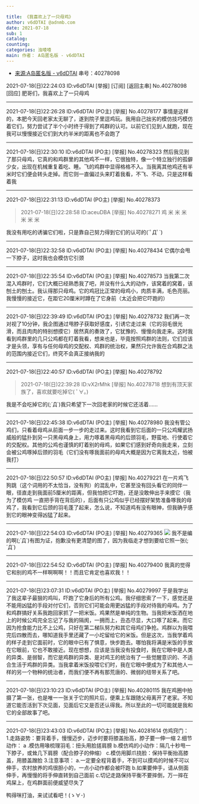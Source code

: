 ```yaml
---

title: 《我喜欢上了一只母鸡》
author: v6dDTAI @adnmb.com
date: 2021-07-18
sub: 1
catalog: 
counting: 
categories: 浊喳喳
main: 作者： A岛匿名版 - v6dDTAI
---
```


* [来源:A岛匿名版 - v6dDTAI](https://adnmb3.com/t/40278098) 串号：40278098

2021-07-18(日)22:24:03 ID:v6dDTAI [举报] [订阅] [返回主串] No.40278098 [回应]
肥哥们，我喜欢上了一只母鸡

---

2021-07-18(日)22:26:28 ID:v6dDTAI (PO主) [举报] No.40278177
事情是这样的，本肥今天回老家太无聊了，遂到院子里逗鸡玩。我用自己拙劣的模仿技巧模仿着它们，努力尝试了半个小时终于得到了鸡群的认可。以前它们见到人就跑，现在我可以慢慢接近它们到大约半米的距离也不会跑了

---

2021-07-18(日)22:30:10 ID:v6dDTAI (PO主) [举报] No.40278323
然后我见到了那只母鸡，它真的和鸡群里的其他鸡不一样，它很独特，像一个特立独行的孤僻少女，出现在机械重复着吃、睡。飞的鸡群中显得格格不入。当我离其他鸡还有半米时它们便会转头走掉。而它则一直偏过头来盯着我看，不飞、不动，只是这样看着我

---

2021-07-18(日)22:31:13 ID:v6dDTAI (PO主) [举报] No.40278373
>   2021-07-18(日)22:28:58 ID:aceuDBA [举报] No.40278271
    鸡 米 
       米
       米
       米 
       米
       米 

我没有用吃的诱骗它们啦，只是靠自己努力得到它们的认可的(´ﾟДﾟ`)

---

2021-07-18(日)22:32:58 ID:v6dDTAI (PO主) [举报] No.40278434
它偶尔会甩一下脖子，这时我也会模仿它引颈

---

2021-07-18(日)22:35:54 ID:v6dDTAI (PO主) [举报] No.40278573
当我第二次混入鸡群时，它们大概已经熟悉我了吧，并没有什么大的动作，该窝着的窝着，该刨土的刨土。我认得那只母鸡。它的鸡冠比正常的母鸡小，肉质丰满，毛色亮丽。我慢慢的接近它，在距它20厘米时蹲在了它身前（太近会把它吓跑的）

---

2021-07-18(日)22:39:49 ID:v6dDTAI (PO主) [举报] No.40278732
我们再一次对视了10分钟，我企图通过甩脖子获取好感度，引诱它走过来（它的羽毛很光滑，而且肉肉的特别想摸它）居然真的奏效了，它犹豫的、慢慢向我走来。这时我看到鸡群里的几只公鸡都在盯着我看，想来也是，毕竟按照鸡群的法则，它们应该才是头领，享有与任何母鸡的交配权、鸡群的统治权，果然只允许我在合鸡群之法的范围内接近它们，终究不会真正接纳我的

---

2021-07-18(日)22:40:57 ID:v6dDTAI (PO主) [举报] No.40278792
>2021-07-18(日)22:39:28 ID:vX2rMhk [举报] No.40278718
想到有顶天家族了，喜欢就要吃掉它( ﾟ∀。)

我是不会吃掉它的(;´Д`)我只希望下一次回老家的时候它还活着……

---

2021-07-18(日)22:45:38 ID:v6dDTAI (PO主) [举报] No.40278980
我没有管公鸡们，只看着母鸡从前面一步一步的走过来。这时我看到它后面的一只公鸡耀武扬威般的猛扑到另一只黑母鸡身上，用力啄着黑母鸡的后颈羽毛，野蛮地、行使着它的交配权。其他的公鸡也谨慎的盯着别的母鸡，如果它们感到好奇向我走来，立刻会被公鸡啄掉后颈的羽毛（它们没有啄我面前的母鸡大概是因为它离我太近，怕被我打）

---

2021-07-18(日)22:50:57 ID:v6dDTAI (PO主) [举报] No.40279221
在一片鸡飞狗跳（这个词用的不太恰当，没有狗）的混乱中，它甚至没有回头看它的同伴一眼，径直走到我面前5厘米的距离，但我怕把它吓跑，还是没敢伸出手来摸它（我为了模仿鸡 一直把手背在背后的），后面有只公鸡似乎已经摆好架势准备啄我的母鸡了，我看到它后颈的羽毛蓬了起来，怎么说，不知道鸡有没有眼神，但我确乎感到它的眼神变得凶猛了起来。

---

2021-07-18(日)22:54:03 ID:v6dDTAI (PO主) [举报] No.40279365
![](1.jpg)
我不是编的啊(;´Д\`)有图为证，抱歉没有更清楚的图了，因为我临走才想到要给它照一张(;´Д\`)

---

2021-07-18(日)22:54:52 ID:v6dDTAI (PO主) [举报] No.40279400
我真的觉得它和别的鸡不一样啊啊啊！！而且它肯定也喜欢我！！

---

2021-07-18(日)23:07:31 ID:v6dDTAI (PO主) [举报] No.40279997
于是我学出了我这辈子最狠的鸡叫，吓跑了它身后的所有公鸡。我仔细思索了一下，感觉还是不能用凶猛的手段对付它们，否则它们可能会用更凶猛的手段对待我的母鸡。为了和鸡群搞好关系我跑回家抓了一把米饭。鸡果然是单纯的生物。当我把米饭洒在地上的时候公鸡完全忘记了与我的隔阂，一拥而上，丑态尽显，大口啄了起来。而它因为抢食能力比不上公鸡，只好在第二梯队努力和其它母鸡们争抢。鸡群以为我喂完后四散而去，哪知道我手里还藏了一小坨留给它的米饭。但是这次，当我学着鸡的样子走到它面前时，它的眼中已有了惧意，快步跑去。哪怕我将满是米饭的手放在它眼前，它也不敢接近。现在想想，应该是当我没有投食时，我在它眼中是人类的异类、是弱智，而它是鸡群的异类、是对鸡王的统治有了一些觉醒意识的、不适合生活于鸡群的异类。当我拿着米饭投喂它们时，我在它眼中便成为了和其他人一样的另一个物种的统治者，而我们便不再有那荒唐的、微弱的纽带关系了吧。

---

2021-07-18(日)23:10:23 ID:v6dDTAI (PO主) [举报] No.40280115
我在鸡圈中拍摄了第一张，也是唯一一张关于它的照片后，便乘上车跟随父母离开了老家。不知道它能否活到下次见面，见面后它又是否还认得我。所以至此的一切可能就是我和它的全部故事了吧。

---

2021-07-18(日)23:43:03 ID:v6dDTAI (PO主) [举报] No.40281614
仿鸡窍门：
1.走路姿势：要背着手，慢慢迈步，迈步时要将膝盖抬高，脖子要一伸一缩
2.细节动作：
a .模仿用喙梳理羽毛：扭头用脸搓肩膀
b.模仿鸡的小动作：隔几十秒甩一下脖子，或耸几下肩膀（配合脖子的伸缩）
c.模仿用脚爪挠脸：保持平衡抬高膝盖，用膝盖蹭脸
3.注意事项：
a.一定要全程背着手，不到可以摸鸡的时候不可以伸手，农村放养的鸡很胆小的，一点小动作都会被吓跑
b.如果要伸手，请从侧面伸手，再慢慢的将手伸直转到自己面前
c.切记走路保持平衡不要摔倒，万一摔在鸡屎上，在鸡群面前便威望尽失了

鸭得咪打油，来试试看吧！(ゝ∀･)
